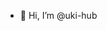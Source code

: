 - 👋 Hi, I’m @uki-hub

<!---
uki-hub/uki-hub is a ✨ special ✨ repository because its `README.md` (this file) appears on your GitHub profile.
You can click the Preview link to take a look at your changes.
--->
